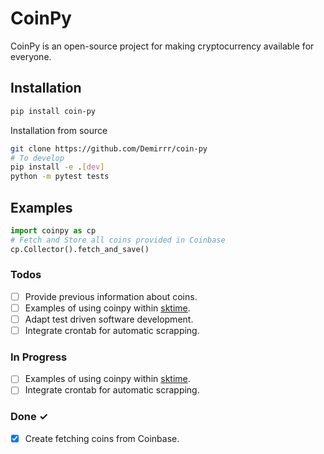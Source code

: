 # CoinPy
CoinPy is an open-source project for making cryptocurrency available for everyone.

## Installation
```bash
pip install coin-py
```
Installation from source
```bash
git clone https://github.com/Demirrr/coin-py
# To develop
pip install -e .[dev]
python -m pytest tests
```

## Examples
```python
import coinpy as cp
# Fetch and Store all coins provided in Coinbase
cp.Collector().fetch_and_save()
```

### Todos

- [ ] Provide previous information about coins.
- [ ] Examples of using coinpy within [sktime](https://github.com/alan-turing-institute/sktime).
- [ ] Adapt test driven software development.
- [ ] Integrate crontab for automatic scrapping.

### In Progress

- [ ] Examples of using coinpy within [sktime](https://github.com/alan-turing-institute/sktime).
- [ ] Integrate crontab for automatic scrapping.

### Done ✓

- [x] Create fetching coins from Coinbase.